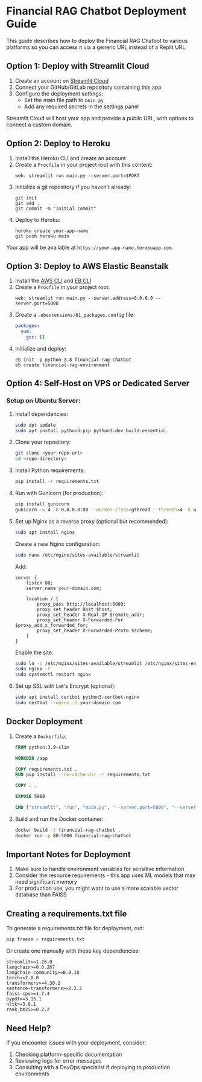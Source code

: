 # Financial RAG Chatbot Deployment Guide

This guide describes how to deploy the Financial RAG Chatbot to various platforms so you can access it via a generic URL instead of a Replit URL.

## Option 1: Deploy with Streamlit Cloud

1. Create an account on [Streamlit Cloud](https://streamlit.io/cloud)
2. Connect your GitHub/GitLab repository containing this app
3. Configure the deployment settings:
   - Set the main file path to `main.py`
   - Add any required secrets in the settings panel

Streamlit Cloud will host your app and provide a public URL, with options to connect a custom domain.

## Option 2: Deploy to Heroku

1. Install the Heroku CLI and create an account
2. Create a `Procfile` in your project root with this content:
   ```
   web: streamlit run main.py --server.port=$PORT
   ```
3. Initialize a git repository if you haven't already:
   ```
   git init
   git add .
   git commit -m "Initial commit"
   ```
4. Deploy to Heroku:
   ```
   heroku create your-app-name
   git push heroku main
   ```

Your app will be available at `https://your-app-name.herokuapp.com`.

## Option 3: Deploy to AWS Elastic Beanstalk

1. Install the [AWS CLI](https://aws.amazon.com/cli/) and [EB CLI](https://docs.aws.amazon.com/elasticbeanstalk/latest/dg/eb-cli3-install.html)
2. Create a `Procfile` in your project root:
   ```
   web: streamlit run main.py --server.address=0.0.0.0 --server.port=5000
   ```
3. Create a `.ebextensions/01_packages.config` file:
   ```yaml
   packages:
     yum:
       gcc: []
   ```
4. Initialize and deploy:
   ```
   eb init -p python-3.8 financial-rag-chatbot
   eb create financial-rag-environment
   ```

## Option 4: Self-Host on VPS or Dedicated Server

### Setup on Ubuntu Server:

1. Install dependencies:
   ```bash
   sudo apt update
   sudo apt install python3-pip python3-dev build-essential
   ```

2. Clone your repository:
   ```bash
   git clone <your-repo-url>
   cd <repo-directory>
   ```

3. Install Python requirements:
   ```bash
   pip install -r requirements.txt
   ```

4. Run with Gunicorn (for production):
   ```bash
   pip install gunicorn
   gunicorn -w 4 -b 0.0.0.0:80 --worker-class=gthread --threads=4 -k uvicorn.workers.UvicornWorker streamlit_app:app
   ```

5. Set up Nginx as a reverse proxy (optional but recommended):
   ```bash
   sudo apt install nginx
   ```

   Create a new Nginx configuration:
   ```bash
   sudo nano /etc/nginx/sites-available/streamlit
   ```

   Add:
   ```
   server {
       listen 80;
       server_name your-domain.com;

       location / {
           proxy_pass http://localhost:5000;
           proxy_set_header Host $host;
           proxy_set_header X-Real-IP $remote_addr;
           proxy_set_header X-Forwarded-For $proxy_add_x_forwarded_for;
           proxy_set_header X-Forwarded-Proto $scheme;
       }
   }
   ```

   Enable the site:
   ```bash
   sudo ln -s /etc/nginx/sites-available/streamlit /etc/nginx/sites-enabled/
   sudo nginx -t
   sudo systemctl restart nginx
   ```

6. Set up SSL with Let's Encrypt (optional):
   ```bash
   sudo apt install certbot python3-certbot-nginx
   sudo certbot --nginx -d your-domain.com
   ```

## Docker Deployment

1. Create a `Dockerfile`:
   ```Dockerfile
   FROM python:3.9-slim

   WORKDIR /app

   COPY requirements.txt .
   RUN pip install --no-cache-dir -r requirements.txt

   COPY . .

   EXPOSE 5000

   CMD ["streamlit", "run", "main.py", "--server.port=5000", "--server.address=0.0.0.0"]
   ```

2. Build and run the Docker container:
   ```bash
   docker build -t financial-rag-chatbot .
   docker run -p 80:5000 financial-rag-chatbot
   ```

## Important Notes for Deployment

1. Make sure to handle environment variables for sensitive information
2. Consider the resource requirements - this app uses ML models that may need significant memory
3. For production use, you might want to use a more scalable vector database than FAISS

## Creating a requirements.txt file

To generate a requirements.txt file for deployment, run:

```bash
pip freeze > requirements.txt
```

Or create one manually with these key dependencies:

```
streamlit>=1.26.0
langchain>=0.0.267
langchain-community>=0.0.10
torch>=2.0.0
transformers>=4.30.2
sentence-transformers>=2.2.2
faiss-cpu>=1.7.4
pypdf>=3.15.1
nltk>=3.8.1
rank_bm25>=0.2.2
```

## Need Help?

If you encounter issues with your deployment, consider:
1. Checking platform-specific documentation
2. Reviewing logs for error messages
3. Consulting with a DevOps specialist if deploying to production environments